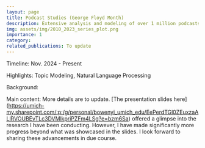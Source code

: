 ```yaml
---
layout: page
title: Podcast Studies (George Floyd Month)
description: Extensive analysis and modeling of over 1 million podcasts in the month when George Floyd was murdered. 
img: assets/img/2010_2023_series_plot.png
importance: 1 
category: 
related_publications: To update
---
```


Timeline: Nov. 2024 - Present

Highlights: Topic Modeling, Natural Language Processing

Background: 

Main content:
More details are to update. [The presentation slides here] (https://umich-my.sharepoint.com/:p:/g/personal/bowenyi_umich_edu/EePerdTGl0ZEuxzaALlRVOUBEvTLc3DVMlkpriPZFm4LSg?e=bzm6Sa) offered a glimpse into the research I have been conducting. However, I have made significantly more progress beyond what was showcased in the slides. I look forward to sharing these advancements in due course.
